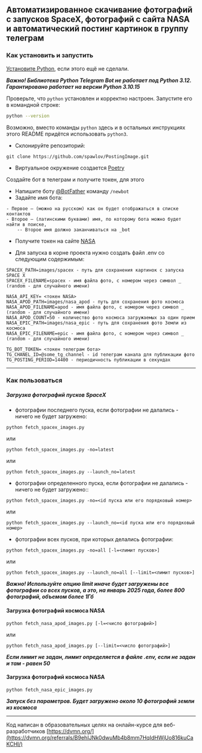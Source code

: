 ## Автоматизированное скачивание фотографий с запусков SpaceX, фотографий с сайта NASA и автоматический постинг картинок в группу телеграм

### Как установить и запустить

[Установите Python](https://www.python.org/), если этого ещё не сделали.

***Важно! Библиотека Python Telegram Bot не работает под Python 3.12. Гарантировано работает на версии Python 3.10.15***

Проверьте, что `python` установлен и корректно настроен. Запустите его в командной строке:
```sh
python --version
```
Возможно, вместо команды `python` здесь и в остальных инструкциях этого README придётся использовать `python3`. 

- Склонируйте репозиторий:

```shell
git clone https://github.com/spawlov/PostingImage.git
```

- Виртуальное окружение создается [Poetry](https://github.com/python-poetry/poetry)

Создайте бот в телеграм и получите токен, для этого 
- Напишите боту [@BotFather](https://t.me/BotFather) команду ```/newbot```
- Задайте имя бота:

```text
- Первое — (можно на русском) как он будет отображаться в списке контактов
- Второе — (латинскими буквами) имя, по которому бота можно будет найти в поиске, 
    -- Второе имя должно заканчиваться на _bot 
```

- Получите токен на сайте [NASA](https://api.nasa.gov/)

- Для запуска в корне проекта нужно создать файл .env со следующим содержимым:

```text
SPACEX_PATH=images/spacex - путь для сохранения картинок с запуска SPACE X
SPACEX_FILENAME=spacex - имя файла фото, с номером через символ _ (random - для случайного имени)

NASA_API_KEY= <токен NASA>
NASA_APOD_PATH=images/nasa_apod - путь для сохранения фото космоса
NASA_APOD_FILENAME=apod - имя файла фото, с номером через символ _ (random - для случайного имени)
NASA_APOD_COUNT=50 - количество фото космоса загружаемых за один прием
NASA_EPIC_PATH=images/nasa_epic - путь для сохранения фото Земли из космоса
NASA_EPIC_FILENAME=epic - имя файла фото, с номером через символ _ (random - для случайного имени)

TG_BOT_TOKEN= <токен телеграм бота>
TG_CHANEL_ID=@some_tg_channel - id телеграм канала для публикации фото
TG_POSTING_PERIOD=14400 - периодичность публикации в секундах
```

<hr>

### Как пользоваться

##### Загрузка фотографий пусков SpaceX

- фотографии последнего пуска, если фотографии не далались - ничего не будет загружено:
```
python fetch_spacex_images.py
```
или
```
python fetch_spacex_images.py -no=latest 
```
или
```
python fetch_spacex_images.py --launch_no=latest
```
- фотографии определенного пуска, если фотографии не далались - ничего не будет загружено::
```
python fetch_spacex_images.py -no=<id пуска или его порядковый номер>
```
или
```
python fetch_spacex_images.py --launch_no=<id пуска или его порядковый номер>
```
- фотографии всех пусков, при которых делались фотографии:
```
python fetch_spacex_images.py -no=all [-l=<лимит пусков>]
```
или
```
python fetch_spacex_images.py --launch_no=all [--limit=<лимит пусков>]
```
***Важно! Используйте опцию limit иначе будет загружены все фотографии со всех пусков, а это, на январь 2025 года, более 800 фотографий, объемом более 1Гб***

#### Загрузка фотографий космоса NASA

```
python fetch_nasa_apod_images.py [-l=<число фотографий>]
```
или
```
python fetch_nasa_apod_images.py [--limit=<число фотографий>]
```
***Если лимит не задан, лимит определяется в файле .env, если не задан и там - равен 50***

#### Загрузка фотографий космоса NASA

```
python fetch_nasa_epic_images.py
```
***Запуск без параметров. Будет загружено около 10 фотографий земли из космоса***

<hr>

Код написан в образовательных целях на онлайн-курсе для веб-разработчиков [https://dvmn.org/](https://dvmn.org/referrals/B9ehIJNk0dwuMb4b8mm7HqIdHWjUo816kuCaKCHI/)
